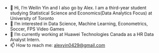 - 👋 Hi, I’m Weilin Yin and I also go by Alex. I am a third-year student studying Statistical Science and Economics(Data Analytics Focus) at University of Toronto
- 👀 I’m interested in Data Science, Machine Learning, Econometrics, Soccer, FPS Video Games
- 🌱 I’m currently working at Huawei Technologies Canada as a HR Data Analyst Intern.
- 📫 How to reach me: alexyin0429@gmail.com

<!---
alexyin0429/alexyin0429 is a ✨ special ✨ repository because its `README.md` (this file) appears on your GitHub profile.
You can click the Preview link to take a look at your changes.
--->
